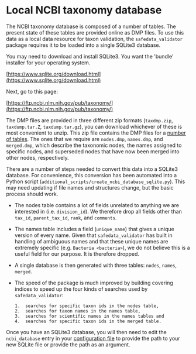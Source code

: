 # Local NCBI taxonomy database

The NCBI taxonomy database is composed of a number of tables. The
present state of these tables are provided online as DMP files. To use
this data as a local data resource for taxon validation, the `safedata_validator`
package requires it to be loaded into a single SQLite3 database.

You may need to download and install SQLite3. You want the 'bundle' installer
for your operating system.

[https://www.sqlite.org/download.html](https://www.sqlite.org/download.html)

Next, go to this page:

[https://ftp.ncbi.nlm.nih.gov/pub/taxonomy/](https://ftp.ncbi.nlm.nih.gov/pub/taxonomy/)

The DMP files are provided in three different zip formats (`taxdmp.zip`,
`taxdump.tar.Z`, `taxdump.tar.gz`), you can download whichever of these is most
convenient to unzip. This zip file contains the DMP files for a [number of
tables](https://ftp.ncbi.nlm.nih.gov/pub/taxonomy/taxdump_readme.txt). The ones that we
require are `nodes.dmp`, `names.dmp`, and `merged.dmp`, which describe the taxonomic
nodes, the names assigned to specific nodes, and superseded nodes that have now been
merged into other nodes, respectively.

There are a number of steps needed to convert this data into a SQLite3 database. For
convenience, this conversion has been automated into a Python script
(`additional_scripts/create_ncbi_database_sqlite.py`). This may need updating if file
names and structures change, but the basic process should work.

* The nodes table contains a lot of fields unrelated to anything we are interested in
  (i.e. `division_id`). We therefore drop all fields other than `tax_id`,
  `parent_tax_id`, `rank`, and `comments`.

* The names table includes a field (`unique_name`) that gives a unique version of every
  name. Given that `safedata_validator` has built in handling of ambiguous names and
  that these unique names are extremely specific (e.g. `Bacteria <bacteria>`), we do not
  believe this is a useful field for our purpose. It is therefore dropped.

* A single database is then generated with three tables: `nodes`, `names`, `merged`.

* The speed of the package is much improved by building covering indices to
   speed up the four kinds of searches used by `safedata_validator`:

      1.  searches for specific taxon ids in the nodes table,
      2.  searches for taxon names in the names table,
      3.  searches for scientific names in the names tables and
      4.  searches for specific taxon ids in the merged table.

Once you have an SQLite3 database, you will then need to edit the `ncbi_database`
entry in your [configuration file](configuration.md) to provide the path to your
new SQLite file or provide the path as an argument.
